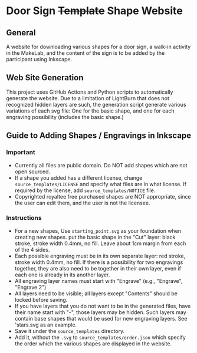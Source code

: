 # Door Sign ~~Template~~ Shape Website

## General
A website for downloading various shapes for a door sign, a walk-in activity in the MakeLab, and the content of the sign is to be added by the participant using Inkscape.

## Web Site Generation

This project uses GitHub Actions and Python scripts to automatically generate the website.
Due to a limitation of LightBurn that does not recognized hidden layers are such, the generation script generate various variations of each svg file: One for the basic shape, and one for each engraving possibility (includes the basic shape.)

## Guide to Adding Shapes / Engravings in Inkscape

### Important
- Currently all files are public domain. Do NOT add shapes which are not open sourced.
- If a shape you added has a different license, change `source_templates/LICENSE` and specify what files are in what license. If required by the license, add `source_templates/NOTICE` file.
- Copyrighted royaltee free purchased shapes are NOT appropriate, since the user can edit them, and the user is not the licensee.

### Instructions
- For a new shapes, Use `starting_point.svg` as your foundation when creating new shapes. put the basic shape in the "Cut" layer: black stroke, stroke width 0.4mm, no fill. Leave about 1cm margin from each of the 4 sides.
- Each possible engraving must be in its own separate layer: red stroke, stroke width 0.4mm, no fill. If there is a possibility for two engravings together, they are also need to be together in their own layer, even if each one is already in its another layer.
- All engraving layer names must start with "Engrave" (e.g., "Engrave", "Engrave 2")
- All layers need to be visible; all layers except "Contents" should be locked before saving.
- If you have layers that you do not want to be in the generated files, have their name start with "-", those layers may be hidden. Such layers may contain base shapes that would be used for new engraving layers. See 'stars.svg as an example.
- Save it under the `source_templates` directory.
- Add it, without the `.svg` to `source_templates/order.json` which specify the order which the various shapes are displayed in the website.
